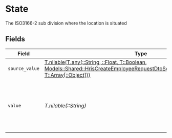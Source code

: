 # State

The ISO3166-2 sub division where the location is situated


## Fields

| Field                                                                                                                                                                                                                                | Type                                                                                                                                                                                                                                 | Required                                                                                                                                                                                                                             | Description                                                                                                                                                                                                                          |
| ------------------------------------------------------------------------------------------------------------------------------------------------------------------------------------------------------------------------------------ | ------------------------------------------------------------------------------------------------------------------------------------------------------------------------------------------------------------------------------------ | ------------------------------------------------------------------------------------------------------------------------------------------------------------------------------------------------------------------------------------ | ------------------------------------------------------------------------------------------------------------------------------------------------------------------------------------------------------------------------------------ |
| `source_value`                                                                                                                                                                                                                       | [T.nilable(T.any(::String, ::Float, T::Boolean, Models::Shared::HrisCreateEmployeeRequestDtoSchemasHomeLocationState4, T::Array[::Object]))](../../models/shared/hriscreateemployeerequestdtoschemashomelocationstatesourcevalue.md) | :heavy_minus_sign:                                                                                                                                                                                                                   | N/A                                                                                                                                                                                                                                  |
| `value`                                                                                                                                                                                                                              | *T.nilable(::String)*                                                                                                                                                                                                                | :heavy_minus_sign:                                                                                                                                                                                                                   | state (ISO3166-2 Sub Division Code) - value must be a valid enum value                                                                                                                                                               |